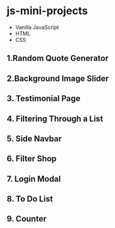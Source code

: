 # js-mini-projects
* Vanilla JavaScript
* HTML
* CSS

## 1.Random Quote Generator

## 2.Background Image Slider

## 3. Testimonial Page

## 4. Filtering Through a List

## 5. Side Navbar

## 6. Filter Shop

## 7. Login Modal

## 8. To Do List

## 9. Counter
